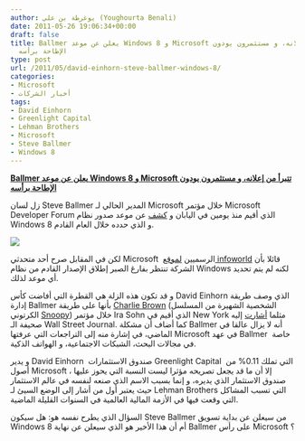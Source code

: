 ```yaml
---
author: يوغرطة بن علي (Youghourta Benali)
date: 2011-05-26 19:06:34+00:00
draft: false
title: Ballmer يعلن عن موعد Windows 8 و Microsoft تتبرأ من إعلانه، و مستثمرون يودون
  الإطاحة برأسه
type: post
url: /2011/05/david-einhorn-steve-ballmer-windows-8/
categories:
- Microsoft
- أخبار الشركات
tags:
- David Einhorn
- Greenlight Capital
- Lehman Brothers
- Microsoft
- Steve Ballmer
- Windows 8
---
```


**[Ballmer يعلن عن موعد Windows 8 و Microsoft تتبرأ من إعلانه، و مستثمرون يودون الإطاحة برأسه](https://www.it-scoop.com/2011/05/david-einhorn-steve-ballmer-windows-8)**


زل لسان Steve Ballmer المدير الحالي لـ Microsoft خلال مؤتمر Microsoft Developer Forum الذي أقيم منذ يومين في اليابان و [كشف](http://www.computerworld.com/s/article/9216957/Ballmer_Windows_8_is_coming_in_2012) عن موعد صدور نظام Windows 8 و الذي حدده خلال العام القادم.

[![](https://www.it-scoop.com/wp-content/uploads/2011/05/steve-ballmer.jpg)
](https://www.it-scoop.com/2011/05/david-einhorn-steve-ballmer-windows-8)

لكن في المقابل صرح أحد متحدثي Microsoft  الرسميين [لموقع infoworld](http://www.infoworld.com/d/microsoft-windows/microsoft-backpedals-ballmers-windows-8-comments-077?source=rss_infoworld_top_stories_) قائلا بأن الشركة تنتظر بفارغ الصبر إطلاق الإصدار القادم من نظام Windows لكنه لم يتم تحديد أي موعد لذلك.

و قد تكون هذه الزلة هي القطرة التي أفاضت كأس David Einhorn الذي وصف طريقة إدارة Ballmer بأنها على طريقة [Charlie Brown](http://en.wikipedia.org/wiki/Charlie_Brown) (الشخصية الشهيرة من المسلسل الكرتوني [Snoopy](http://en.wikipedia.org/wiki/Snoopy)) خلال مؤتمر Ira Sohn الذي أقيم في New York مثلما [أشارت](http://blogs.wsj.com/deals/2011/05/25/david-einhorn-buy-delta-lloyd-group-microsoft/?KEYWORDS=Microsoft) إليه صحيفة الـ Wall Street Journal. كما أضاف أن مشكلة Ballmer أنه لا يزال عالقا في الماضي، في إشارة منه إلى التراجعات التي عرفتها Microsoft في عهد Ballmer  خاصة في مجالات البحث، الشبكات الاجتماعية، و الهواتف الذكية.

و يدير David Einhorn  صندوق الاستثمارات Greenlight Capital  التي تملك 0.11% من أصول Microsoft ، إلا أن ما قد يجعل تصريحه مؤثرا ليست النسبة التي يحوز عليها صندوق الاستثمار الذي يديره، و إنما بسبب الاسم الذي صنعه لنفسه في عالم الاستثمار حيث يعتبر أول من أشار إلى الوضع السيئ لـ Lehman Brothers التي تسبب المشاكل التي وقعت فيها في الأزمة المالية العالمية في السنوات القليلة الماضية.

السؤال الذي يطرح نفسه هو: هل سيكون Steve Ballmer من سيعلن عن بداية تسويق Windows 8 أم أن هذا الأخير هو الذي سيعلن عن نهاية Ballmer على رأس Microsoft ؟



